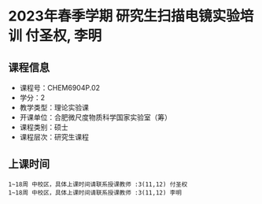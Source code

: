 # 2023年春季学期 研究生扫描电镜实验培训 付圣权, 李明






## 课程信息

- 课程号：CHEM6904P.02
- 学分：2
- 教学类型：理论实验课
- 开课单位：合肥微尺度物质科学国家实验室（筹）
- 课程类别：硕士
- 课程层次：研究生课程

## 上课时间

```
1~18周 中校区，具体上课时间请联系授课教师 :3(11,12) 付圣权
1~18周 中校区，具体上课时间请联系授课教师 :3(11,12) 李明
```

